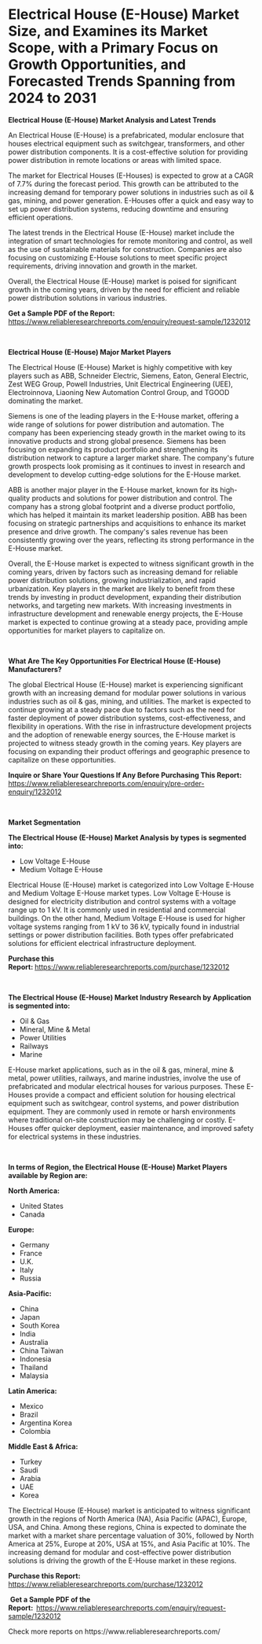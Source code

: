 <p><h1>Electrical House (E-House) Market Size, and Examines its Market Scope, with a Primary Focus on Growth Opportunities, and Forecasted Trends Spanning from 2024 to 2031</h1></p><p><strong>Electrical House (E-House) Market Analysis and Latest Trends</strong></p>
<p><p>An Electrical House (E-House) is a prefabricated, modular enclosure that houses electrical equipment such as switchgear, transformers, and other power distribution components. It is a cost-effective solution for providing power distribution in remote locations or areas with limited space.</p><p>The market for Electrical Houses (E-Houses) is expected to grow at a CAGR of 7.7% during the forecast period. This growth can be attributed to the increasing demand for temporary power solutions in industries such as oil & gas, mining, and power generation. E-Houses offer a quick and easy way to set up power distribution systems, reducing downtime and ensuring efficient operations.</p><p>The latest trends in the Electrical House (E-House) market include the integration of smart technologies for remote monitoring and control, as well as the use of sustainable materials for construction. Companies are also focusing on customizing E-House solutions to meet specific project requirements, driving innovation and growth in the market.</p><p>Overall, the Electrical House (E-House) market is poised for significant growth in the coming years, driven by the need for efficient and reliable power distribution solutions in various industries.</p></p>
<p><strong>Get a Sample PDF of the Report:&nbsp;</strong> <a href="https://www.reliableresearchreports.com/enquiry/request-sample/1232012">https://www.reliableresearchreports.com/enquiry/request-sample/1232012</a></p>
<p>&nbsp;</p>
<p><strong>Electrical House (E-House) Major Market Players</strong></p>
<p><p>The Electrical House (E-House) Market is highly competitive with key players such as ABB, Schneider Electric, Siemens, Eaton, General Electric, Zest WEG Group, Powell Industries, Unit Electrical Engineering (UEE), Electroinnova, Liaoning New Automation Control Group, and TGOOD dominating the market.</p><p>Siemens is one of the leading players in the E-House market, offering a wide range of solutions for power distribution and automation. The company has been experiencing steady growth in the market owing to its innovative products and strong global presence. Siemens has been focusing on expanding its product portfolio and strengthening its distribution network to capture a larger market share. The company's future growth prospects look promising as it continues to invest in research and development to develop cutting-edge solutions for the E-House market.</p><p>ABB is another major player in the E-House market, known for its high-quality products and solutions for power distribution and control. The company has a strong global footprint and a diverse product portfolio, which has helped it maintain its market leadership position. ABB has been focusing on strategic partnerships and acquisitions to enhance its market presence and drive growth. The company's sales revenue has been consistently growing over the years, reflecting its strong performance in the E-House market.</p><p>Overall, the E-House market is expected to witness significant growth in the coming years, driven by factors such as increasing demand for reliable power distribution solutions, growing industrialization, and rapid urbanization. Key players in the market are likely to benefit from these trends by investing in product development, expanding their distribution networks, and targeting new markets. With increasing investments in infrastructure development and renewable energy projects, the E-House market is expected to continue growing at a steady pace, providing ample opportunities for market players to capitalize on.</p></p>
<p>&nbsp;</p>
<p><strong>What Are The Key Opportunities For Electrical House (E-House) Manufacturers?</strong></p>
<p><p>The global Electrical House (E-House) market is experiencing significant growth with an increasing demand for modular power solutions in various industries such as oil & gas, mining, and utilities. The market is expected to continue growing at a steady pace due to factors such as the need for faster deployment of power distribution systems, cost-effectiveness, and flexibility in operations. With the rise in infrastructure development projects and the adoption of renewable energy sources, the E-House market is projected to witness steady growth in the coming years. Key players are focusing on expanding their product offerings and geographic presence to capitalize on these opportunities.</p></p>
<p><strong>Inquire or Share Your Questions If Any Before Purchasing This Report:</strong> <a href="https://www.reliableresearchreports.com/enquiry/pre-order-enquiry/1232012">https://www.reliableresearchreports.com/enquiry/pre-order-enquiry/1232012</a></p>
<p>&nbsp;</p>
<p><strong>Market Segmentation</strong></p>
<p><strong>The Electrical House (E-House) Market Analysis by types is segmented into:</strong></p>
<p><ul><li>Low Voltage E-House</li><li>Medium Voltage E-House</li></ul></p>
<p><p>Electrical House (E-House) market is categorized into Low Voltage E-House and Medium Voltage E-House market types. Low Voltage E-House is designed for electricity distribution and control systems with a voltage range up to 1 kV. It is commonly used in residential and commercial buildings. On the other hand, Medium Voltage E-House is used for higher voltage systems ranging from 1 kV to 36 kV, typically found in industrial settings or power distribution facilities. Both types offer prefabricated solutions for efficient electrical infrastructure deployment.</p></p>
<p><strong>Purchase this Report:&nbsp;</strong><a href="https://www.reliableresearchreports.com/purchase/1232012">https://www.reliableresearchreports.com/purchase/1232012</a></p>
<p>&nbsp;</p>
<p><strong>The Electrical House (E-House) Market Industry Research by Application is segmented into:</strong></p>
<p><ul><li>Oil & Gas</li><li>Mineral, Mine & Metal</li><li>Power Utilities</li><li>Railways</li><li>Marine</li></ul></p>
<p><p>E-House market applications, such as in the oil & gas, mineral, mine & metal, power utilities, railways, and marine industries, involve the use of prefabricated and modular electrical houses for various purposes. These E-Houses provide a compact and efficient solution for housing electrical equipment such as switchgear, control systems, and power distribution equipment. They are commonly used in remote or harsh environments where traditional on-site construction may be challenging or costly. E-Houses offer quicker deployment, easier maintenance, and improved safety for electrical systems in these industries.</p></p>
<p>&nbsp;</p>
<p><strong>In terms of Region, the Electrical House (E-House) Market Players available by Region are:</strong></p>
<p>
    <p> <strong> North America: </strong>
        <ul>
            <li>United States</li>
            <li>Canada</li>
        </ul>
        </p> 
    <p> <strong> Europe: </strong>
        <ul>
            <li>Germany</li>
            <li>France</li>
            <li>U.K.</li>
            <li>Italy</li>
            <li>Russia</li>
        </ul>
        </p> 
    <p> <strong> Asia-Pacific: </strong>
        <ul>
            <li>China</li>
            <li>Japan</li>
            <li>South Korea</li>
            <li>India</li>
            <li>Australia</li>
            <li>China Taiwan</li>
            <li>Indonesia</li>
            <li>Thailand</li>
            <li>Malaysia</li>
        </ul>
        </p> 
    <p> <strong> Latin America: </strong>
        <ul>
            <li>Mexico</li>
            <li>Brazil</li>
            <li>Argentina Korea</li>
            <li>Colombia</li>
        </ul>
        </p> 
    <p> <strong> Middle East & Africa: </strong>
        <ul>
            <li>Turkey</li>
            <li>Saudi</li>
            <li>Arabia</li>
            <li>UAE</li>
            <li>Korea</li>
        </ul>
    </p>
    </p>
<p><p>The Electrical House (E-House) market is anticipated to witness significant growth in the regions of North America (NA), Asia Pacific (APAC), Europe, USA, and China. Among these regions, China is expected to dominate the market with a market share percentage valuation of 30%, followed by North America at 25%, Europe at 20%, USA at 15%, and Asia Pacific at 10%. The increasing demand for modular and cost-effective power distribution solutions is driving the growth of the E-House market in these regions.</p></p>
<p><strong>Purchase this Report: </strong><a href="https://www.reliableresearchreports.com/purchase/1232012">https://www.reliableresearchreports.com/purchase/1232012</a></p>
<p>&nbsp;<strong>Get a Sample PDF of the Report:&nbsp;&nbsp;</strong><a href="https://www.reliableresearchreports.com/enquiry/request-sample/1232012">https://www.reliableresearchreports.com/enquiry/request-sample/1232012</a></p>
<p><strong></strong></p>
<p>Check more reports on https://www.reliableresearchreports.com/</p>